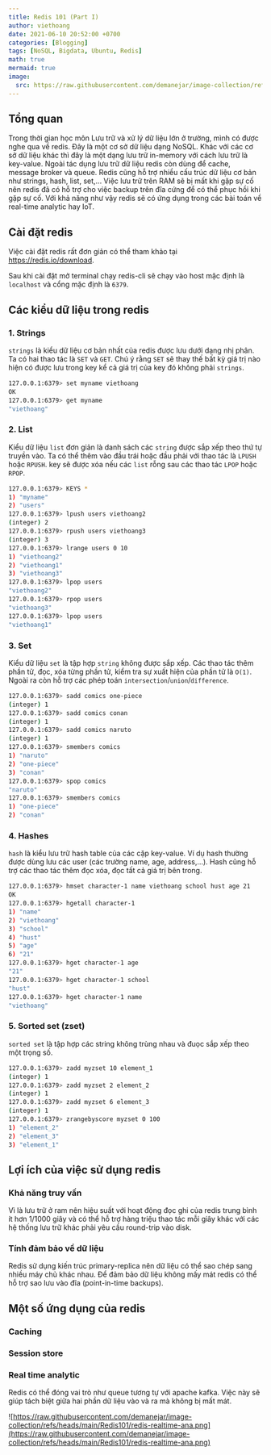 ```yaml
---
title: Redis 101 (Part I)
author: viethoang
date: 2021-06-10 20:52:00 +0700
categories: [Blogging]
tags: [NoSQL, Bigdata, Ubuntu, Redis]
math: true
mermaid: true
image:
  src: https://raw.githubusercontent.com/demanejar/image-collection/refs/heads/main/Redis101/redis_banner.png
---
```


## Tổng quan

Trong thời gian học môn Lưu trữ và xử lý dữ liệu lớn ở trường, mình có được nghe qua về redis. Đây là một cơ sở dữ liệu dạng NoSQL. Khác với các cơ sở dữ liệu khác thì đây là một dạng lưu trữ in-memory với cách lưu trữ là key-value. Ngoài tác dụng lưu trữ dữ liệu redis còn dùng để cache, message broker và queue. Redis cũng hỗ trợ nhiều cấu trúc dữ liệu cơ bản như strings, hash, list, set,... Việc lưu trữ trên RAM sẽ bị mất khi gặp sự cố nên redis đã có hỗ trợ cho việc backup trên đĩa cứng để có thể phục hồi khi gặp sự cố. Với khả năng như vậy redis sẽ có ứng dụng trong các bài toán về real-time analytic hay IoT.

## Cài đặt redis

Việc cài đặt redis rất đơn giản có thể tham khảo tại https://redis.io/download.

Sau khi cài đặt mở terminal chạy redis-cli sẽ chạy vào host mặc định là `localhost` và cổng mặc định là `6379`.

## Các kiểu dữ liệu trong redis

### 1. Strings

`strings` là kiểu dữ liệu cơ bản nhất của redis được lưu dưới dạng nhị phân. Ta có hai thao tác là `SET` và `GET`. Chú ý rằng `SET` sẽ thay thế bất kỳ giá trị nào hiện có được lưu trong key kể cả giá trị của key đó không phải `strings`.

```bash
127.0.0.1:6379> set myname viethoang
OK
127.0.0.1:6379> get myname
"viethoang"
```

### 2. List

Kiểu dữ liệu `list` đơn giản là danh sách các `string` được sắp xếp theo thứ tự truyền vào. Ta có thể thêm vào đầu trái hoặc đầu phải với thao tác là `LPUSH` hoặc `RPUSH`. key sẽ được xóa nếu các `list` rỗng sau các thao tác `LPOP` hoặc `RPOP`.

```bash
127.0.0.1:6379> KEYS *
1) "myname"
2) "users"
127.0.0.1:6379> lpush users viethoang2
(integer) 2
127.0.0.1:6379> rpush users viethoang3
(integer) 3
127.0.0.1:6379> lrange users 0 10
1) "viethoang2"
2) "viethoang1"
3) "viethoang3"
127.0.0.1:6379> lpop users
"viethoang2"
127.0.0.1:6379> rpop users
"viethoang3"
127.0.0.1:6379> lpop users
"viethoang1"
```

### 3. Set

Kiểu dữ liệu `set` là tập hợp `string` không được sắp xếp. Các thao tác thêm phần tử, đọc, xóa từng phần tử, kiểm tra sự xuất hiện của phần tử là `O(1)`. Ngoài ra còn hỗ trợ các phép toán `intersection`/`union`/`difference`.

```bash
127.0.0.1:6379> sadd comics one-piece
(integer) 1
127.0.0.1:6379> sadd comics conan
(integer) 1
127.0.0.1:6379> sadd comics naruto
(integer) 1
127.0.0.1:6379> smembers comics
1) "naruto"
2) "one-piece"
3) "conan"
127.0.0.1:6379> spop comics
"naruto"
127.0.0.1:6379> smembers comics
1) "one-piece"
2) "conan"
```

### 4. Hashes

`hash` là kiểu lưu trữ hash table của các cặp key-value. Ví dụ hash thường được dùng lưu các user (các trường name, age, address,...). Hash cũng hỗ trợ các thao tác thêm đọc xóa, đọc tất cả giá trị bên trong.

```bash
127.0.0.1:6379> hmset character-1 name viethoang school hust age 21
OK
127.0.0.1:6379> hgetall character-1
1) "name"
2) "viethoang"
3) "school"
4) "hust"
5) "age"
6) "21"
127.0.0.1:6379> hget character-1 age
"21"
127.0.0.1:6379> hget character-1 school
"hust"
127.0.0.1:6379> hget character-1 name
"viethoang"
```

### 5. Sorted set (zset)

`sorted set` là tập hợp các string không trùng nhau và đuọc sắp xếp theo một trọng số.

```bash
127.0.0.1:6379> zadd myzset 10 element_1
(integer) 1
127.0.0.1:6379> zadd myzset 2 element_2
(integer) 1
127.0.0.1:6379> zadd myzset 6 element_3
(integer) 1
127.0.0.1:6379> zrangebyscore myzset 0 100
1) "element_2"
2) "element_3"
3) "element_1"
```

## Lợi ích của việc sử dụng redis

### Khả năng truy vấn

Vì là lưu trữ ở ram nên hiệu suất với hoạt động đọc ghi của redis trung bình ít hơn 1/1000 giây và có thể hỗ trợ hàng triệu thao tác mỗi giây khác với các hệ thống lưu trữ khác phải yêu cầu round-trip vào disk.

### Tính đảm bảo về dữ liệu

Redis sử dụng kiến trúc primary-replica nên dữ liệu có thể sao chép sang nhiều máy chủ khác nhau. Để đảm bảo dữ liệu không mấy mát redis có thể hỗ trợ sao lưu vào đĩa (point-in-time backups).

## Một số ứng dụng của redis

### Caching

### Session store

### Real time analytic

Redis có thể đóng vai trò như queue tương tự với apache kafka. Việc này sẽ giúp tách biệt giữa hai phần dữ liệu vào và ra mà không bị mất mát.

![https://raw.githubusercontent.com/demanejar/image-collection/refs/heads/main/Redis101/redis-realtime-ana.png](https://raw.githubusercontent.com/demanejar/image-collection/refs/heads/main/Redis101/redis-realtime-ana.png)
